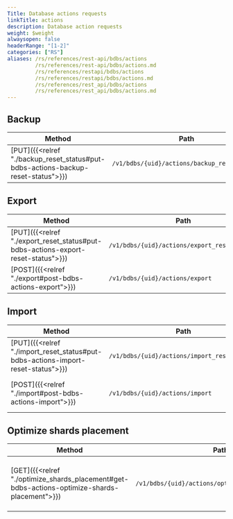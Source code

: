 ```yaml
---
Title: Database actions requests
linkTitle: actions
description: Database action requests
weight: $weight
alwaysopen: false
headerRange: "[1-2]"
categories: ["RS"]
aliases: /rs/references/rest-api/bdbs/actions
         /rs/references/rest-api/bdbs/actions.md
         /rs/references/restapi/bdbs/actions
         /rs/references/restapi/bdbs/actions.md
         /rs/references/rest_api/bdbs/actions
         /rs/references/rest_api/bdbs/actions.md
---
```


## Backup

| Method | Path | Description |
|--------|------|-------------|
| [PUT]({{<relref "./backup_reset_status#put-bdbs-actions-backup-reset-status">}}) | `/v1/bdbs/{uid}/actions/backup_reset_status` | Reset database backup status |

## Export

| Method | Path | Description |
|--------|------|-------------|
| [PUT]({{<relref "./export_reset_status#put-bdbs-actions-export-reset-status">}}) | `/v1/bdbs/{uid}/actions/export_reset_status` | Reset database export status |
| [POST]({{<relref "./export#post-bdbs-actions-export">}}) | `/v1/bdbs/{uid}/actions/export` | Initiate database export |

## Import

| Method | Path | Description |
|--------|------|-------------|
| [PUT]({{<relref "./import_reset_status#put-bdbs-actions-import-reset-status">}}) | `/v1/bdbs/{uid}/actions/import_reset_status` | Reset database import status |
| [POST]({{<relref "./import#post-bdbs-actions-import">}}) | `/v1/bdbs/{uid}/actions/import` | Initiate manual dataset import |

## Optimize shards placement

| Method | Path | Description |
|--------|------|-------------|
| [GET]({{<relref "./optimize_shards_placement#get-bdbs-actions-optimize-shards-placement">}}) | `/v1/bdbs/{uid}/actions/optimize_shards_placement` | Get optimized shards placement for a database  |
